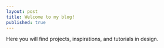 ```yaml
---
layout: post
title: Welcome to my blog!
published: true
---
```


Here you will find projects, inspirations, and tutorials in design.
